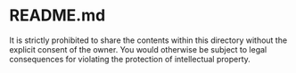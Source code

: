 # README.md

It is strictly prohibited to share the contents within this directory without the explicit consent of the owner. You would otherwise be subject to legal consequences for violating the protection of intellectual property.
